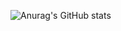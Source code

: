 ![Anurag's GitHub stats](https://github-readme-stats.vercel.app/api?username=PixirZcode&show_icons=true&theme=gruvbox)
